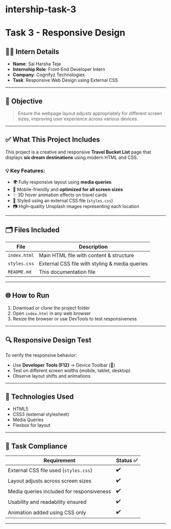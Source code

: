 # intership-task-3
# Task 3 - Responsive Design

## 👨‍💻 Intern Details

- **Name**: Sai Harsha Teja  
- **Internship Role**: Front-End Developer Intern  
- **Company**: Cognifyz Technologies  
- **Task**: Responsive Web Design using External CSS

---

## 📌 Objective

> Ensure the webpage layout adjusts appropriately for different screen sizes, improving user experience across various devices.

---

## ✅ What This Project Includes

This project is a creative and responsive **Travel Bucket List** page that displays **six dream destinations** using modern HTML and CSS.

### 💡 Key Features:
- 🌍 Fully responsive layout using **media queries**
- 📱 Mobile-friendly and **optimized for all screen sizes**
- ✨ 3D hover animation effects on travel cards
- 🎨 Styled using an external CSS file (`styles.css`)
- 📷 High-quality Unsplash images representing each location

---

## 🗂 Files Included

| File         | Description                            |
|--------------|----------------------------------------|
| `index.html` | Main HTML file with content & structure |
| `styles.css` | External CSS file with styling & media queries |
| `README.md`  | This documentation file                |

---

## 🌐 How to Run

1. Download or clone the project folder
2. Open `index.html` in any web browser
3. Resize the browser or use DevTools to test responsiveness

---

## 🔍 Responsive Design Test

To verify the responsive behavior:
- Use **Developer Tools (F12)** → Device Toolbar (📱)
- Test on different screen widths (mobile, tablet, desktop)
- Observe layout shifts and animations

---

## 🧪 Technologies Used

- HTML5  
- CSS3 (external stylesheet)  
- Media Queries  
- Flexbox for layout

---

## 🏁 Task Compliance

| Requirement                                        | Status ✅ |
|---------------------------------------------------|-----------|
| External CSS file used (`styles.css`)             | ✔️  
| Layout adjusts across screen sizes                | ✔️  
| Media queries included for responsiveness         | ✔️  
| Usability and readability ensured                 | ✔️  
| Animation added using CSS only                    | ✔️  

---



